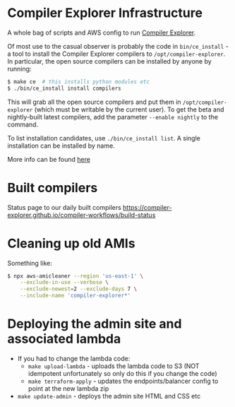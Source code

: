 # Compiler Explorer Infrastructure

A whole bag of scripts and AWS config to run [Compiler Explorer](https://gcc.godbolt.org).

Of most use to the casual observer is probably the code in `bin/ce_install` - a tool to install the
Compiler Explorer compilers to `/opt/compiler-explorer`. In particular, the open source compilers can be
installed by anyone by running:

```bash
$ make ce  # this installs python modules etc
$ ./bin/ce_install install compilers
```

This will grab all the open source compilers and put them in `/opt/compiler-explorer` (which must be writable by
the current user).  To get the beta and nightly-built latest compilers, add the parameter `--enable nightly` to the command.

To list installation candidates, use `./bin/ce_install list`. A single installation can be installed by name.

More info can be found [here](https://github.com/compiler-explorer/infra/blob/main/docs/installing_compilers.md)

# Built compilers

Status page to our daily built compilers https://compiler-explorer.github.io/compiler-workflows/build-status


# Cleaning up old AMIs

Something like:

```bash
$ npx aws-amicleaner --region 'us-east-1' \
    --exclude-in-use --verbose \
    --exclude-newest=2 --exclude-days 7 \
    --include-name 'compiler-explorer*'
```

# Deploying the admin site and associated lambda

- If you had to change the lambda code:
  - `make upload-lambda` - uploads the lambda code to S3 (NOT idempotent unfortunately so only do this if you change the code)
  - `make terraform-apply` - updates the endpoints/balancer config to point at the new lambda zip
- `make update-admin` - deploys the admin site HTML and CSS etc
